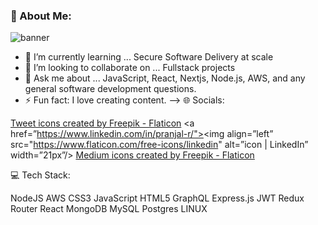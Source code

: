 ### 💫 About Me:
![banner](https://github.com/velvet-jedi/velvet-jedi/assets/132247456/1338e0f8-5719-4f4d-a279-db0fad708c7e)



- 🌱 I’m currently learning ...
Secure Software Delivery at scale
- 👯 I’m looking to collaborate on ...
Fullstack projects
- 💬 Ask me about ...
JavaScript, React, Nextjs, Node.js, AWS, and any general software development questions.
- ⚡ Fun fact: I love creating content.
-->
🌐 Socials:

<a href="https://www.flaticon.com/free-icons/tweet" title="tweet icons">Tweet icons created by Freepik - Flaticon</a>
<a href=”https://www.linkedin.com/in/pranjal-r/"><img align=”left” src="https://www.flaticon.com/free-icons/linkedin" alt=”icon | LinkedIn” width=”21px”/></a>
<a href="">
<a href="https://www.flaticon.com/free-icons/medium" title="medium icons">Medium icons created by Freepik - Flaticon</a>


💻 Tech Stack:

NodeJS AWS CSS3 JavaScript HTML5 GraphQL Express.js JWT Redux Router React MongoDB MySQL Postgres LINUX
